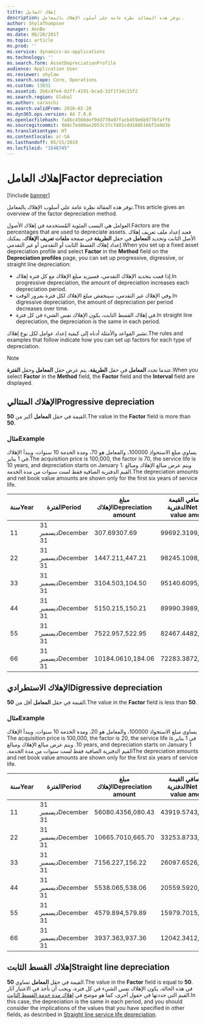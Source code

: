 ```yaml
---
title: إهلاك العامل
description: توفر هذه المقالة نظرة عامة على أسلوب الإهلاك بالمعامل.
author: ShylaThompson
manager: AnnBe
ms.date: 06/20/2017
ms.topic: article
ms.prod: ''
ms.service: dynamics-ax-applications
ms.technology: ''
ms.search.form: AssetDepreciationProfile
audience: Application User
ms.reviewer: shylaw
ms.search.scope: Core, Operations
ms.custom: 13831
ms.assetid: 2b6c4fe4-02ff-4191-bcad-32f1f34c15f2
ms.search.region: Global
ms.author: saraschi
ms.search.validFrom: 2016-02-28
ms.dyn365.ops.version: AX 7.0.0
ms.openlocfilehash: fa8bc4566def9dd770a97facb459e6b977bfaffb
ms.sourcegitcommit: 9d4c7edd0ae2053c37c7d81cdd180b16bf3a9d3b
ms.translationtype: HT
ms.contentlocale: ar-SA
ms.lasthandoff: 05/15/2019
ms.locfileid: "1546745"
---
```

# <a name="factor-depreciation"></a><span data-ttu-id="e9b65-103">إهلاك العامل</span><span class="sxs-lookup"><span data-stu-id="e9b65-103">Factor depreciation</span></span>

[!include [banner](../includes/banner.md)]

<span data-ttu-id="e9b65-104">توفر هذه المقالة نظرة عامة على أسلوب الإهلاك بالمعامل.</span><span class="sxs-lookup"><span data-stu-id="e9b65-104">This article gives an overview of the factor depreciation method.</span></span>

<span data-ttu-id="e9b65-105">العوامل هي النسب المئوية المُستخدمة في إهلاك الأصول.</span><span class="sxs-lookup"><span data-stu-id="e9b65-105">Factors are the percentages that are used to depreciate assets.</span></span> <span data-ttu-id="e9b65-106">فعند إعداد ملف تعريف إهلاك الأصل الثابت وتحديد **المعامل** في حقل **الطريقة** في صفحة **ملفات تعريف الإهلاك**، يمكنك إعداد إهلاك القسط الثابت أو التقدمي أو غير التقدمي.</span><span class="sxs-lookup"><span data-stu-id="e9b65-106">When you set up a fixed asset depreciation profile and select **Factor** in the **Method** field on the **Depreciation profiles** page, you can set up progressive, digressive, or straight line depreciation:</span></span>

-   <span data-ttu-id="e9b65-107">إذا قمت بتحديد الإهلاك التقدمي، فسيزيد مبلغ الإهلاك مع كل فترة إهلاك.</span><span class="sxs-lookup"><span data-stu-id="e9b65-107">In progressive depreciation, the amount of depreciation increases each depreciation period.</span></span>
-   <span data-ttu-id="e9b65-108">وفي الإهلاك غير التقدمي، سينخفض مبلغ الإهلاك لكل فترة بمرور الوقت.</span><span class="sxs-lookup"><span data-stu-id="e9b65-108">In digressive depreciation, the amount of depreciation per period decreases over time.</span></span>
-   <span data-ttu-id="e9b65-109">في إهلاك القسط الثابت، يكون الإهلاك نفس الشيء في كل فترة.</span><span class="sxs-lookup"><span data-stu-id="e9b65-109">In straight line depreciation, the depreciation is the same in each period.</span></span>

<span data-ttu-id="e9b65-110">تشير القواعد والأمثلة أدناه إلى كيفية إعداد عوامل لكل نوع إهلاك.</span><span class="sxs-lookup"><span data-stu-id="e9b65-110">The rules and examples that follow indicate how you can set up factors for each type of depreciation.</span></span> 

> [!NOTE] 
> <span data-ttu-id="e9b65-111">عندما تحدد **المعامل** في حقل **الطريقة**، يتم عرض حقل **المعامل** وحقل **الفترة**.</span><span class="sxs-lookup"><span data-stu-id="e9b65-111">When you select **Factor** in the **Method** field, the **Factor** field and the **Interval** field are displayed.</span></span>

## <a name="progressive-depreciation"></a><span data-ttu-id="e9b65-112">الإهلاك المتتالي</span><span class="sxs-lookup"><span data-stu-id="e9b65-112">Progressive depreciation</span></span>
<span data-ttu-id="e9b65-113">القيمة في حقل **المعامل** أكبر من **50**.</span><span class="sxs-lookup"><span data-stu-id="e9b65-113">The value in the **Factor** field is more than **50**.</span></span>

### <a name="example"></a><span data-ttu-id="e9b65-114">مثال</span><span class="sxs-lookup"><span data-stu-id="e9b65-114">Example</span></span>

<span data-ttu-id="e9b65-115">يساوي مبلغ الاستحواذ 100000، والمعامل هو 70، ومدة الخدمة 10 سنوات، ويبدأ الإهلاك في 1 يناير.</span><span class="sxs-lookup"><span data-stu-id="e9b65-115">The acquisition price is 100,000, the factor is 70, the service life is 10 years, and depreciation starts on January 1.</span></span> <span data-ttu-id="e9b65-116">ويتم عرض مبالغ الإهلاك ومبالغ القيم الدفترية الصافية فقط لست سنوات من مدة الخدمة.‬</span><span class="sxs-lookup"><span data-stu-id="e9b65-116">The depreciation amounts and net book value amounts are shown only for the first six years of service life.</span></span>

| <span data-ttu-id="e9b65-117">سنة</span><span class="sxs-lookup"><span data-stu-id="e9b65-117">Year</span></span> | <span data-ttu-id="e9b65-118">الفترة</span><span class="sxs-lookup"><span data-stu-id="e9b65-118">Period</span></span>      | <span data-ttu-id="e9b65-119">مبلغ الإهلاك</span><span class="sxs-lookup"><span data-stu-id="e9b65-119">Depreciation amount</span></span> | <span data-ttu-id="e9b65-120">مبلغ صافي القيمة الدفترية</span><span class="sxs-lookup"><span data-stu-id="e9b65-120">Net book value amount</span></span> |
|------|-------------|---------------------|-----------------------|
| <span data-ttu-id="e9b65-121">1</span><span class="sxs-lookup"><span data-stu-id="e9b65-121">1</span></span>    | <span data-ttu-id="e9b65-122">31 ديسمبر</span><span class="sxs-lookup"><span data-stu-id="e9b65-122">December 31</span></span> | <span data-ttu-id="e9b65-123">307.69</span><span class="sxs-lookup"><span data-stu-id="e9b65-123">307.69</span></span>              | <span data-ttu-id="e9b65-124">99692.31</span><span class="sxs-lookup"><span data-stu-id="e9b65-124">99,692.31</span></span>             |
| <span data-ttu-id="e9b65-125">2</span><span class="sxs-lookup"><span data-stu-id="e9b65-125">2</span></span>    | <span data-ttu-id="e9b65-126">31 ديسمبر</span><span class="sxs-lookup"><span data-stu-id="e9b65-126">December 31</span></span> | <span data-ttu-id="e9b65-127">1447.21</span><span class="sxs-lookup"><span data-stu-id="e9b65-127">1,447.21</span></span>            | <span data-ttu-id="e9b65-128">98245.10</span><span class="sxs-lookup"><span data-stu-id="e9b65-128">98,245.10</span></span>             |
| <span data-ttu-id="e9b65-129">3</span><span class="sxs-lookup"><span data-stu-id="e9b65-129">3</span></span>    | <span data-ttu-id="e9b65-130">31 ديسمبر</span><span class="sxs-lookup"><span data-stu-id="e9b65-130">December 31</span></span> | <span data-ttu-id="e9b65-131">3104.50</span><span class="sxs-lookup"><span data-stu-id="e9b65-131">3,104.50</span></span>            | <span data-ttu-id="e9b65-132">95140.60</span><span class="sxs-lookup"><span data-stu-id="e9b65-132">95,140.60</span></span>             |
| <span data-ttu-id="e9b65-133">4</span><span class="sxs-lookup"><span data-stu-id="e9b65-133">4</span></span>    | <span data-ttu-id="e9b65-134">31 ديسمبر</span><span class="sxs-lookup"><span data-stu-id="e9b65-134">December 31</span></span> | <span data-ttu-id="e9b65-135">5150.21</span><span class="sxs-lookup"><span data-stu-id="e9b65-135">5,150.21</span></span>            | <span data-ttu-id="e9b65-136">89990.39</span><span class="sxs-lookup"><span data-stu-id="e9b65-136">89,990.39</span></span>             |
| <span data-ttu-id="e9b65-137">5</span><span class="sxs-lookup"><span data-stu-id="e9b65-137">5</span></span>    | <span data-ttu-id="e9b65-138">31 ديسمبر</span><span class="sxs-lookup"><span data-stu-id="e9b65-138">December 31</span></span> | <span data-ttu-id="e9b65-139">7522.95</span><span class="sxs-lookup"><span data-stu-id="e9b65-139">7,522.95</span></span>            | <span data-ttu-id="e9b65-140">82467.44</span><span class="sxs-lookup"><span data-stu-id="e9b65-140">82,467.44</span></span>             |
| <span data-ttu-id="e9b65-141">6</span><span class="sxs-lookup"><span data-stu-id="e9b65-141">6</span></span>    | <span data-ttu-id="e9b65-142">31 ديسمبر</span><span class="sxs-lookup"><span data-stu-id="e9b65-142">December 31</span></span> | <span data-ttu-id="e9b65-143">10184.06</span><span class="sxs-lookup"><span data-stu-id="e9b65-143">10,184.06</span></span>           | <span data-ttu-id="e9b65-144">72283.38</span><span class="sxs-lookup"><span data-stu-id="e9b65-144">72,283.38</span></span>             |

## <a name="digressive-depreciation"></a><span data-ttu-id="e9b65-145">الإهلاك الاستطرادي</span><span class="sxs-lookup"><span data-stu-id="e9b65-145">Digressive depreciation</span></span>
<span data-ttu-id="e9b65-146">القيمة في حقل **المعامل** أقل من **50**.</span><span class="sxs-lookup"><span data-stu-id="e9b65-146">The value in the **Factor** field is less than **50**.</span></span>

### <a name="example"></a><span data-ttu-id="e9b65-147">مثال</span><span class="sxs-lookup"><span data-stu-id="e9b65-147">Example</span></span>

<span data-ttu-id="e9b65-148">‏‫يساوي مبلغ الاستحواذ 100000، والمعامل هو 20، ومدة الخدمة 10 سنوات، ويبدأ الإهلاك في 1 يناير.</span><span class="sxs-lookup"><span data-stu-id="e9b65-148">The acquisition price is 100,000, the factor is 20, the service life is 10 years, and depreciation starts on January 1.</span></span> <span data-ttu-id="e9b65-149">ويتم عرض مبالغ الإهلاك ومبالغ القيم الدفترية الصافية فقط لست سنوات من مدة الخدمة.‬</span><span class="sxs-lookup"><span data-stu-id="e9b65-149">The depreciation amounts and net book value amounts are shown only for the first six years of service life.</span></span>

| <span data-ttu-id="e9b65-150">سنة</span><span class="sxs-lookup"><span data-stu-id="e9b65-150">Year</span></span> | <span data-ttu-id="e9b65-151">الفترة</span><span class="sxs-lookup"><span data-stu-id="e9b65-151">Period</span></span>      | <span data-ttu-id="e9b65-152">مبلغ الإهلاك</span><span class="sxs-lookup"><span data-stu-id="e9b65-152">Depreciation amount</span></span> | <span data-ttu-id="e9b65-153">مبلغ صافي القيمة الدفترية</span><span class="sxs-lookup"><span data-stu-id="e9b65-153">Net book value amount</span></span> |
|------|-------------|---------------------|-----------------------|
| <span data-ttu-id="e9b65-154">1</span><span class="sxs-lookup"><span data-stu-id="e9b65-154">1</span></span>    | <span data-ttu-id="e9b65-155">31 ديسمبر</span><span class="sxs-lookup"><span data-stu-id="e9b65-155">December 31</span></span> | <span data-ttu-id="e9b65-156">56080.43</span><span class="sxs-lookup"><span data-stu-id="e9b65-156">56,080.43</span></span>           | <span data-ttu-id="e9b65-157">43919.57</span><span class="sxs-lookup"><span data-stu-id="e9b65-157">43,919.57</span></span>             |
| <span data-ttu-id="e9b65-158">2</span><span class="sxs-lookup"><span data-stu-id="e9b65-158">2</span></span>    | <span data-ttu-id="e9b65-159">31 ديسمبر</span><span class="sxs-lookup"><span data-stu-id="e9b65-159">December 31</span></span> | <span data-ttu-id="e9b65-160">10665.70</span><span class="sxs-lookup"><span data-stu-id="e9b65-160">10,665.70</span></span>           | <span data-ttu-id="e9b65-161">33253.87</span><span class="sxs-lookup"><span data-stu-id="e9b65-161">33,253.87</span></span>             |
| <span data-ttu-id="e9b65-162">3</span><span class="sxs-lookup"><span data-stu-id="e9b65-162">3</span></span>    | <span data-ttu-id="e9b65-163">31 ديسمبر</span><span class="sxs-lookup"><span data-stu-id="e9b65-163">December 31</span></span> | <span data-ttu-id="e9b65-164">7156.22</span><span class="sxs-lookup"><span data-stu-id="e9b65-164">7,156.22</span></span>            | <span data-ttu-id="e9b65-165">26097.65</span><span class="sxs-lookup"><span data-stu-id="e9b65-165">26,097.65</span></span>             |
| <span data-ttu-id="e9b65-166">4</span><span class="sxs-lookup"><span data-stu-id="e9b65-166">4</span></span>    | <span data-ttu-id="e9b65-167">31 ديسمبر</span><span class="sxs-lookup"><span data-stu-id="e9b65-167">December 31</span></span> | <span data-ttu-id="e9b65-168">5538.06</span><span class="sxs-lookup"><span data-stu-id="e9b65-168">5,538.06</span></span>            | <span data-ttu-id="e9b65-169">20559.59</span><span class="sxs-lookup"><span data-stu-id="e9b65-169">20,559.59</span></span>             |
| <span data-ttu-id="e9b65-170">5</span><span class="sxs-lookup"><span data-stu-id="e9b65-170">5</span></span>    | <span data-ttu-id="e9b65-171">31 ديسمبر</span><span class="sxs-lookup"><span data-stu-id="e9b65-171">December 31</span></span> | <span data-ttu-id="e9b65-172">4579.89</span><span class="sxs-lookup"><span data-stu-id="e9b65-172">4,579.89</span></span>            | <span data-ttu-id="e9b65-173">15979.70</span><span class="sxs-lookup"><span data-stu-id="e9b65-173">15,979.70</span></span>             |
| <span data-ttu-id="e9b65-174">6</span><span class="sxs-lookup"><span data-stu-id="e9b65-174">6</span></span>    | <span data-ttu-id="e9b65-175">31 ديسمبر</span><span class="sxs-lookup"><span data-stu-id="e9b65-175">December 31</span></span> | <span data-ttu-id="e9b65-176">3937.36</span><span class="sxs-lookup"><span data-stu-id="e9b65-176">3,937.36</span></span>            | <span data-ttu-id="e9b65-177">12042.34</span><span class="sxs-lookup"><span data-stu-id="e9b65-177">12,042.34</span></span>             |

## <a name="straight-line-depreciation"></a><span data-ttu-id="e9b65-178">إهلاك القسط الثابت</span><span class="sxs-lookup"><span data-stu-id="e9b65-178">Straight line depreciation</span></span>
<span data-ttu-id="e9b65-179">القيمة في حقل **المعامل** تساوي **50**.</span><span class="sxs-lookup"><span data-stu-id="e9b65-179">The value in the **Factor** field is equal to **50**.</span></span> <span data-ttu-id="e9b65-180">في هذه الحالة، يكون الإهلاك نفس الشيء في كل فترة، ويجب أن تأخذ في الاعتبار آثار القيم التي حددتها في حقول أخرى، كما هو موضح في [إهلاك مدة خدمة القسط الثابت‬](straight-line-service-life-depreciation.md).</span><span class="sxs-lookup"><span data-stu-id="e9b65-180">In this case, the depreciation is the same in each period, and you should consider the implications of the values that you have specified in other fields, as described in [Straight line service life depreciation](straight-line-service-life-depreciation.md).</span></span>



